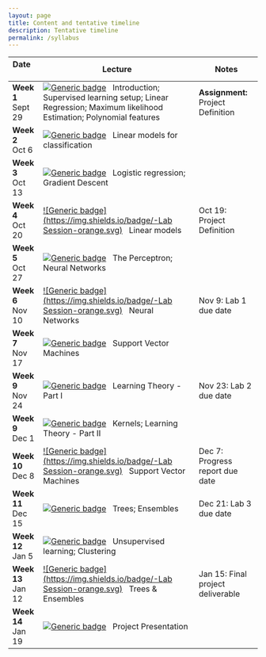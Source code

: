 ```yaml
---
layout: page
title: Content and tentative timeline
description: Tentative timeline
permalink: /syllabus
---
```



|  Date     &nbsp; &nbsp;  | Lecture           | Notes |
| --------- | --------------- | ------ |
| **Week 1** <br> Sept 29       | [![Generic badge](https://img.shields.io/badge/-Lecture-blue.svg)](https://shields.io/) &nbsp; Introduction; Supervised learning setup; Linear Regression; Maximum likelihood Estimation; Polynomial features    |  **Assignment:** Project Definition |
| **Week 2** <br> Oct 6      | [![Generic badge](https://img.shields.io/badge/-Lecture-blue.svg)](https://shields.io/) &nbsp; Linear models for classification     |    |
| **Week 3** <br> Oct 13      | [![Generic badge](https://img.shields.io/badge/-Lecture-blue.svg)](https://shields.io/) &nbsp; Logistic regression; Gradient Descent      |    |
| **Week 4** <br> Oct 20      |  [![Generic badge](https://img.shields.io/badge/-Lab Session-orange.svg)](https://shields.io/) &nbsp; Linear models     |  Oct 19: Project Definition  |
| **Week 5** <br> Oct 27      | [![Generic badge](https://img.shields.io/badge/-Lecture-blue.svg)](https://shields.io/) &nbsp; The Perceptron; Neural Networks     |    |
| **Week 6** <br> Nov 10      | [![Generic badge](https://img.shields.io/badge/-Lab Session-orange.svg)](https://shields.io/) &nbsp; Neural Networks     |  Nov 9: Lab 1 due date    |
| **Week 7** <br> Nov 17      | [![Generic badge](https://img.shields.io/badge/-Lecture-blue.svg)](https://shields.io/) &nbsp; Support Vector Machines      |    |
| **Week 9** <br> Nov 24      | [![Generic badge](https://img.shields.io/badge/-Lecture-blue.svg)](https://shields.io/) &nbsp;  Learning Theory - Part I   | Nov 23: Lab 2 due date   |
| **Week 9** <br> Dec 1      | [![Generic badge](https://img.shields.io/badge/-Lecture-blue.svg)](https://shields.io/) &nbsp; Kernels; Learning Theory - Part II     |    |
| **Week 10** <br> Dec 8      | [![Generic badge](https://img.shields.io/badge/-Lab Session-orange.svg)](https://shields.io/) &nbsp; Support Vector Machines   |  Dec 7: Progress report due date   |
| **Week 11** <br> Dec 15      | [![Generic badge](https://img.shields.io/badge/-Lecture-blue.svg)](https://shields.io/) &nbsp; Trees; Ensembles      |  Dec 21: Lab 3 due date |
| **Week 12** <br> Jan 5      | [![Generic badge](https://img.shields.io/badge/-Lecture-blue.svg)](https://shields.io/) &nbsp; Unsupervised learning; Clustering       |    |
| **Week 13** <br> Jan 12      | [![Generic badge](https://img.shields.io/badge/-Lab Session-orange.svg)](https://shields.io/) &nbsp; Trees & Ensembles    | Jan 15: Final project deliverable  |
| **Week 14** <br> Jan 19      | [![Generic badge](https://img.shields.io/badge/-Lecture-blue.svg)](https://shields.io/) &nbsp; Project Presentation     |    |

